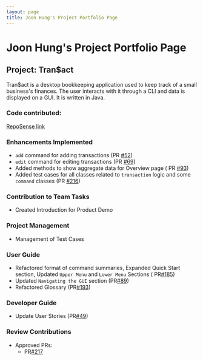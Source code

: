 ```yaml
---
layout: page
title: Joon Hung's Project Portfolio Page
---
```


# Joon Hung's Project Portfolio Page

## Project: Tran$act

Tran$act is a desktop bookkeeping application used to keep track of a small business's
finances. The user interacts with it through a CLI and data is displayed on a GUI.
It is written in Java.

### **Code contributed**: 
[RepoSense link](https://nus-cs2103-ay2324s1.github.io/tp-dashboard/?search=PetrichorPrecipice&breakdown=true)

### **Enhancements Implemented**

- `add` command for adding transactions (PR [#52](https://github.com/AY2324S1-CS2103T-W13-3/tp/pull/52))
- `edit` command for editing transactions (PR [#69](https://github.com/AY2324S1-CS2103T-W13-3/tp/pull/69))
- Added methods to show aggregate data for Overview page (
  PR [#93](https://github.com/AY2324S1-CS2103T-W13-3/tp/pull/93))
- Added test cases for all classes related to `transaction` logic and some `command` classes (PR [#216](https://github.com/AY2324S1-CS2103T-W13-3/tp/pull/216))

### **Contribution to Team Tasks**

- Created Introduction for Product Demo

### **Project Management**

- Management of Test Cases

### **User Guide**

- Refactored format of command summaries, Expanded Quick Start section, Updated `Upper Menu` and `Lower Menu` Sections (
  PR[#185](https://github.com/AY2324S1-CS2103T-W13-3/tp/pull/185))
- Updated `Navigating the GUI` section (PR[#89](https://github.com/AY2324S1-CS2103T-W13-3/tp/pull/89))
- Refactored Glossary (PR[#193](https://github.com/AY2324S1-CS2103T-W13-3/tp/pull/193/))

### **Developer Guide**

- Update User Stories (PR[#49](https://github.com/AY2324S1-CS2103T-W13-3/tp/pull/49))

### **Review Contributions**
- Approved PRs:
  - PR[#217](https://github.com/AY2324S1-CS2103T-W13-3/tp/pull/217)
